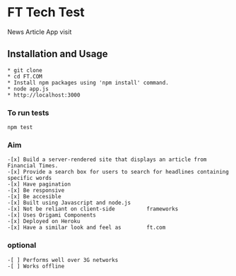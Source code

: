 # FT Tech Test

News Article App visit

## Installation and Usage

```
* git clone
* cd FT.COM
* Install npm packages using 'npm install' command.
* node app.js
* http://localhost:3000
```

### To run tests

```
npm test
```

### Aim

```
-[x] Build a server-rendered site that displays an article from Financial Times.
-[x] Provide a search box for users to search for headlines containing specific words
-[x] Have pagination
-[x] Be responsive
-[x] Be accesible
-[x] Built using Javascript and node.js
-[x] Not be reliant on client-side          frameworks
-[x] Uses Origami Components
-[x] Deployed on Heroku
-[x] Have a similar look and feel as        ft.com
```

### optional

```
-[ ] Performs well over 3G networks
-[ ] Works offline
```
